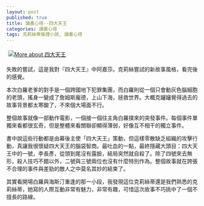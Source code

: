 ```yaml
---
layout: post
published: true
title: 讀書心得--四大天王
categories: 讀書心得
tags: 克莉絲蒂推理小說, 讀書心得
---
```

<a href="http://www.anobii.com/books/%E5%9B%9B%E5%A4%A7%E5%A4%A9%E7%8E%8B/9789573247623/01bc27ba27b844155c/" class="book-cover" title="More about 四大天王"><img alt="More about 四大天王" src="http://image.anobii.com/anobi/image_book.php?type=5&amp;item_id=01bc27ba27b844155c&amp;time=0" style="padding-bottom: 5px; padding-left: 5px; padding-right: 5px; padding-top: 5px;" title="More about 四大天王" /></a>

失敗的嘗試，這是我對『四大天王』中阿嘉莎。克莉絲嘗試的新故事風格，看完後的感覺。

本次白羅老爹的對手是一個跨國地下犯罪集團，而白羅則從一個只會動灰色腦細胞的老頭，搖身一變成了詹姆斯龐德，上山下海，拯救世界。大概克嬸嬸覺得過去的故事背景都太寒酸了，不來個大場面不行。

整個故事就像一部動作電影，一個接一個往主角白羅撲來的突發事件。每個事件單獨來看都很玄奇，但是整體來看關聯卻顯得薄弱，好像互不相干的獨立事件。

書中說這些行動都是由幕後主使「四大天王」策動，但這樣零散缺乏組織的攻擊行動，真讓我很懷疑四大天王的腦袋智商。最吐血的一點，最終隱藏大頭目：四大天王中的一號，李長彥，從頭到尾沒有露臉，結局突然就自殺了。除了四號來去無形，殺人技巧不錯以外，二號與三號兩位也沒有什麼特別作為。整個故事就在誇張不合理的事件與差勁的敵人之中莫名其妙的結束了。

其實看開場白羅與海斯汀重逢的那一小段，我發現這位克莉絲蒂還是我們熟悉的克莉絲蒂，她寫的人際互動非常有魅力，非常有趣，可惜這次故事不巧挑中了一個不擅長的路線。
